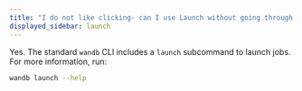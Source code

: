 ```yaml
---
title: "I do not like clicking- can I use Launch without going through the UI?"
displayed_sidebar: launch
---
```

Yes. The standard `wandb` CLI includes a `launch` subcommand to launch jobs. For more information, run:

```bash
wandb launch --help
```